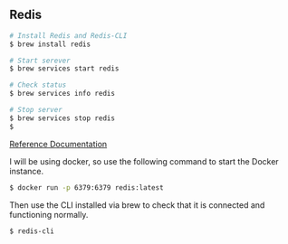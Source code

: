 ## Redis

```bash
# Install Redis and Redis-CLI
$ brew install redis

# Start serever
$ brew services start redis

# Check status
$ brew services info redis

# Stop server
$ brew services stop redis
$
```

[Reference Documentation](https://redis.io/docs/latest/operate/oss_and_stack/install/install-redis/install-redis-on-mac-os/)

I will be using docker, so use the following command to start the Docker instance.

```bash
$ docker run -p 6379:6379 redis:latest
```

Then use the CLI installed via brew to check that it is connected and functioning normally.

```bash
$ redis-cli
```
